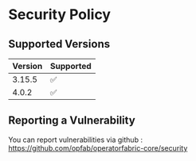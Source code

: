 # Security Policy

## Supported Versions

| Version | Supported          |
| ------- | ------------------ |
| 3.15.5  | :white_check_mark: |
| 4.0.2   | :white_check_mark: |


## Reporting a Vulnerability

You can report vulnerabilities via github : https://github.com/opfab/operatorfabric-core/security
